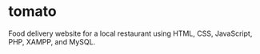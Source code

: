 # tomato
Food delivery website for a local restaurant using HTML, CSS, JavaScript, PHP, XAMPP, and MySQL.
